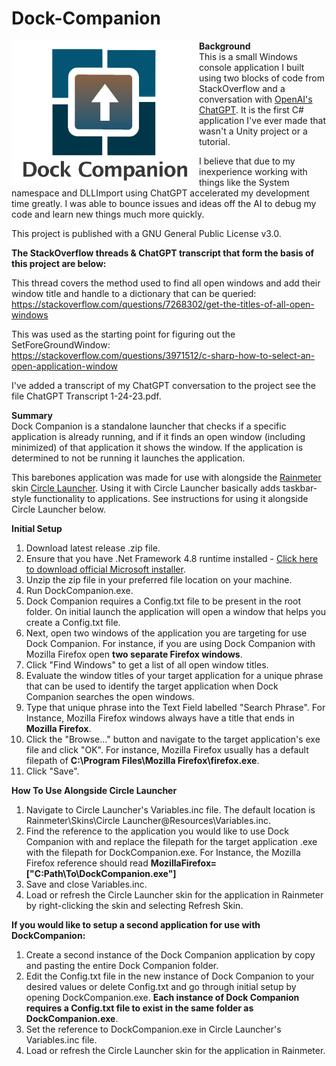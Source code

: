 # Dock-Companion
<img src="https://github.com/tronfacex/Dock-Companion/blob/master/DC-Logo_with-text.png" width="300" ALIGN="left"></img>
<strong>Background</strong></br>
This is a small Windows console application I built using two blocks of code from StackOverflow and a conversation with <a href="https://openai.com/blog/chatgpt/"> OpenAI's ChatGPT</a>. It is the first C# application I've ever made that wasn't a Unity project or a tutorial.

I believe that due to my inexperience working with things like the System namespace and DLLImport using ChatGPT accelerated my development time greatly. I was able to bounce issues and ideas off the AI to debug my code and learn new things much more quickly.

This project is published with a GNU General Public License v3.0.

<strong>The StackOverflow threads & ChatGPT transcript that form the basis of this project are below:</strong>

This thread covers the method used to find all open windows and add their window title and handle to a dictionary that can be queried:</br>
https://stackoverflow.com/questions/7268302/get-the-titles-of-all-open-windows

This was used as the starting point for figuring out the SetForeGroundWindow:</br>
https://stackoverflow.com/questions/3971512/c-sharp-how-to-select-an-open-application-window

I've added a transcript of my ChatGPT conversation to the project see the file ChatGPT Transcript 1-24-23.pdf.

<strong>Summary</strong></br>
Dock Companion is a standalone launcher that checks if a specific application is already running, and if it finds an open window (including minimized) of that application it shows the window. If the application is determined to not be running it launches the application. 

This barebones application was made for use with alongside the <a href="https://www.rainmeter.net/">Rainmeter</a> skin <a href="https://visualskins.com/skin/circle-launcher">Circle Launcher</a>. Using it with Circle Launcher basically adds taskbar-style functionality to applications. See instructions for using it alongside Circle Launcher below.

<strong>Initial Setup</strong></br>
1. Download latest release .zip file.
2. Ensure that you have .Net Framework 4.8 runtime installed - <a href="https://dotnet.microsoft.com/en-us/download/dotnet-framework/thank-you/net48-web-installer">Click here to download official Microsoft installer</a>.
3. Unzip the zip file in your preferred file location on your machine.
4. Run DockCompanion.exe.
5. Dock Companion requires a Config.txt file to be present in the root folder. On initial launch the application will open a window that helps you create a Config.txt file.
6. Next, open two windows of the application you are targeting for use Dock Companion. For instance, if you are using Dock Companion with Mozilla Firefox open <strong>two separate Firefox windows</strong>. 
7. Click "Find Windows" to get a list of all open window titles.
8. Evaluate the window titles of your target application for a unique phrase that can be used to identify the target application when Dock Companion searches the open windows. 
9. Type that unique phrase into the Text Field labelled "Search Phrase". For Instance, Mozilla Firefox windows always have a title that ends in <strong>Mozilla Firefox</strong>. 
10. Click the "Browse..." button and navigate to the target application's exe file and click "OK". For instance, Mozilla Firefox usually has a default filepath of <strong>C:\Program Files\Mozilla Firefox\firefox.exe</strong>.
11. Click "Save".

<strong>How To Use Alongside Circle Launcher</strong></br>
1. Navigate to Circle Launcher's Variables.inc file. The default location is Rainmeter\Skins\Circle Launcher\@Resources\Variables.inc.
2. Find the reference to the application you would like to use Dock Companion with and replace the filepath for the target application .exe with the filepath for DockCompanion.exe. For Instance, the Mozilla Firefox reference should read <strong>MozillaFirefox=["C:Path\To\DockCompanion.exe"]</strong>
3. Save and close Variables.inc.
4. Load or refresh the Circle Launcher skin for the application in Rainmeter by right-clicking the skin and selecting Refresh Skin.

<strong>If you would like to setup a second application for use with DockCompanion:</strong>
1. Create a second instance of the Dock Companion application by copy and pasting the entire Dock Companion folder.
2. Edit the Config.txt file in the new instance of Dock Companion to your desired values or delete Config.txt and go through initial setup by opening DockCompanion.exe. <strong>Each instance of Dock Companion requires a Config.txt file to exist in the same folder as DockCompanion.exe</strong>.
3. Set the reference to DockCompanion.exe in Circle Launcher's Variables.inc file.
4. Load or refresh the Circle Launcher skin for the application in Rainmeter.
